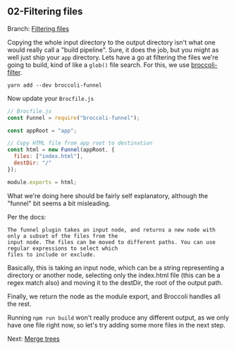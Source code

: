 ## 02-Filtering files

Branch: [Filtering files](https://github.com/oligriffiths/broccolijs-tutorial/blob/parts/02-filtering-files/docs/02-filtering-files.md)

Copying the whole input directory to the output directory isn't what one would really call a "build pipeline".
Sure, it does the job, but you might as well just ship your `app` directory. Lets have a go at filtering the files we're
going to build, kind of like a `glob()` file search. For this, we use
[broccoli-filter](https://github.com/broccolijs/broccoli-filter).

```
yarn add --dev broccoli-funnel
```

Now update your `Brocfile.js`

```js
// Brocfile.js
const Funnel = require("broccoli-funnel");

const appRoot = "app";

// Copy HTML file from app root to destination
const html = new Funnel(appRoot, {
  files: ["index.html"],
  destDir: "/"
});

module.exports = html;
```

What we're doing here should be fairly self explanatory, although the "funnel" bit seems a bit misleading.

Per the docs:

    The funnel plugin takes an input node, and returns a new node with only a subset of the files from the
    input node. The files can be moved to different paths. You can use regular expressions to select which
    files to include or exclude.

Basically, this is taking an input node, which can be a string representing a directory or another node,
selecting only the index.html file (this can be a regex match also) and moving it to the destDir, the root of
the output path.

Finally, we return the node as the module export, and Broccoli handles all the rest.

Running `npm run build` won't really produce any different output, as we only have one file right now, so let's try
adding some more files in the next step.

Next: [Merge trees](https://github.com/oligriffiths/broccolijs-tutorial/blob/parts/03-merge-trees/docs/03-merge-trees.md)

